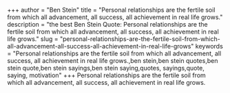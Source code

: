 +++
author = "Ben Stein"
title = "Personal relationships are the fertile soil from which all advancement, all success, all achievement in real life grows."
description = "the best Ben Stein Quote: Personal relationships are the fertile soil from which all advancement, all success, all achievement in real life grows."
slug = "personal-relationships-are-the-fertile-soil-from-which-all-advancement-all-success-all-achievement-in-real-life-grows"
keywords = "Personal relationships are the fertile soil from which all advancement, all success, all achievement in real life grows.,ben stein,ben stein quotes,ben stein quote,ben stein sayings,ben stein saying,quotes, sayings,quote, saying, motivation"
+++
Personal relationships are the fertile soil from which all advancement, all success, all achievement in real life grows.
